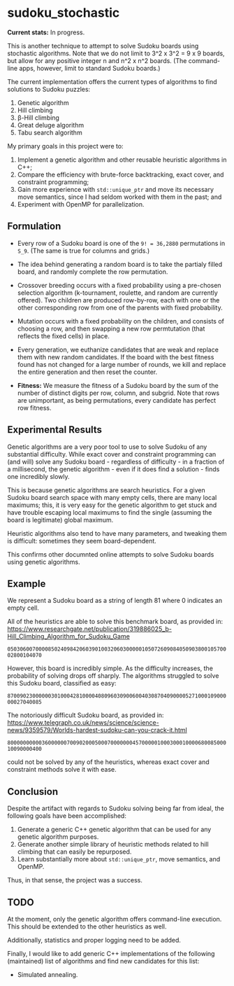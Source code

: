 # sudoku_stochastic

**Current stats:** In progress.

This is another technique to attempt to solve Sudoku boards using stochastic algorithms. Note that we do not limit to 3^2 x 3^2 = 9 x 9 boards, but allow for any positive integer n and n^2 x n^2 boards. (The command-line apps, however, limit to standard Sudoku boards.)

The current implementation offers the current types of algorithms to find solutions to Sudoku puzzles:
1. Genetic algorithm
2. Hill climbing
3. β-Hill climbing
4. Great deluge algorithm
5. Tabu search algorithm

My primary goals in this project were to:

1. Implement a genetic algorithm and other reusable heuristic algorithms in C++;
2. Compare the efficiency with brute-force backtracking, exact cover, and constraint programming;
3. Gain more experience with `std::unique_ptr` and move its necessary move semantics, since I had seldom worked with them in the past; and
4. Experiment with OpenMP for parallelization.

## Formulation ##

- Every row of a Sudoku board is one of the `9! = 36,2880` permutations in `S_9`. (The same is true for columns and grids.)

- The idea behind generating a random board is to take the partialy filled board, and randomly complete the row permutation.

- Crossover breeding occurs with a fixed probability using a pre-chosen selection algorithm (k-tournament, roulette, and random are currently offered). Two children are produced row-by-row, each with one or the other corresponding row from one of the parents with fixed probability.

- Mutation occurs with a fixed probability on the children, and consists of choosing a row, and then swapping a new row permtutation (that reflects the fixed cells) in place.

- Every generation, we euthanize candidates that are weak and replace them with new random candidates. If the board with the best fitness found has not changed for a large number of rounds, we kill and replace the entire generation and then reset the counter.

- **Fitness:** We measure the fitness of a Sudoku board by the sum of the number of distinct digits per row, column, and subgrid. Note that rows are unimportant, as being permutations, every candidate has perfect row fitness.

## Experimental Results ##

Genetic algorithms are a very poor tool to use to solve Sudoku of any substantial difficulty. While exact cover and constraint programming can (and will) solve any Sudoku board - regardless of difficulty - in a fraction of a millisecond, the genetic algorithm - even if it does find a solution - finds one incredibly slowly.

This is because genetic algorithms are search heuristics. For a given Sudoku board search space with many empty cells, there are many local maximums; this, it is very easy for the genetic algorithm to get stuck and have trouble escaping local maximums to find the single (assuming the board is legitimate) global maximum.

Heuristic algorithms also tend to have many parameters, and tweaking them is difficult: sometimes they seem board-dependent.

This confirms other documnted online attempts to solve Sudoku boards using genetic algorithms.

## Example ##

We represent a Sudoku board as a string of length 81 where 0 indicates an empty cell.

All of the heuristics are able to solve this benchmark board, as provided in:
https://www.researchgate.net/publication/319886025_b-Hill_Climbing_Algorithm_for_Sudoku_Game

`050306007000085024098420603901003206030000010507260908405090380010570002800104070`

However, this board is incredibly simple. As the difficulty increases, the probability of solving drops off sharply. The algorithms struggled to solve this Sudoku board, classified as easy:

`870090230000003010004281000040809603090060040308704090000527100010900000027040085`

The notoriously difficult Sudoku board, as provided in:
https://www.telegraph.co.uk/news/science/science-news/9359579/Worlds-hardest-sudoku-can-you-crack-it.html

`800000000003600000070090200050007000000045700000100030001000068008500010090000400`

could not be solved by any of the heuristics, whereas exact cover and constraint methods solve it with ease.


## Conclusion ##

Despite the artifact with regards to Sudoku solving being far from ideal, the following goals have been accomplished:

1. Generate a generic C++ genetic algorithm that can be used for any genetic algorithm purposes.
2. Generate another simple library of heuristic methods related to hill climbing that can easily be repurposed.
3. Learn substantially more about `std::unique_ptr`, move semantics, and OpenMP.

Thus, in that sense, the project was a success.

## TODO ##

At the moment, only the genetic algorithm offers command-line execution. This should be extended to the other heuristics as well.

Additionally, statistics and proper logging need to be added.

Finally, I would like to add generic C++ implementations of the following (maintained) list of algorithms and find new candidates for this list:

* Simulated annealing.
